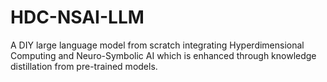 # HDC-NSAI-LLM
A DIY large language model from scratch integrating Hyperdimensional Computing and Neuro-Symbolic AI which is enhanced through knowledge distillation from pre-trained models.
